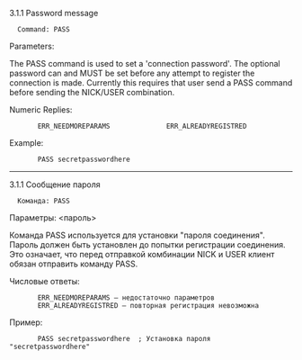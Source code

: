 3.1.1 Password message

      Command: PASS
   Parameters: <password>

   The PASS command is used to set a 'connection password'.  The
   optional password can and MUST be set before any attempt to register
   the connection is made.  Currently this requires that user send a
   PASS command before sending the NICK/USER combination.

   Numeric Replies:

           ERR_NEEDMOREPARAMS              ERR_ALREADYREGISTRED

   Example:

           PASS secretpasswordhere
_____________________________________________________________________________________________________________________
3.1.1 Сообщение пароля

      Команда: PASS
   Параметры: <пароль>

   Команда PASS используется для установки "пароля соединения".
   Пароль должен быть установлен до попытки регистрации соединения.
   Это означает, что перед отправкой комбинации NICK и USER клиент обязан отправить команду PASS.

   Числовые ответы:

           ERR_NEEDMOREPARAMS – недостаточно параметров
           ERR_ALREADYREGISTRED – повторная регистрация невозможна

   Пример:

           PASS secretpasswordhere  ; Установка пароля "secretpasswordhere"
